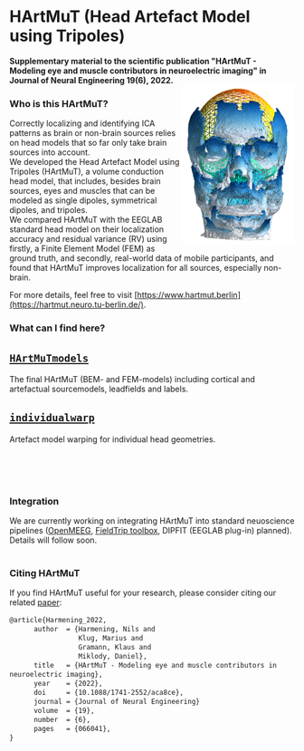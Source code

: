 # HArtMuT (Head Artefact Model using Tripoles)
**Supplementary material to the scientific publication "HArtMuT - Modeling eye and muscle contributors in neuroelectric imaging" in Journal of Neural Engineering 19(6), 2022.**<br>
<img align="right" width="200" src="images/HArtMuT.png">
### Who is this HArtMuT?
Correctly localizing and identifying ICA patterns as brain or non-brain sources relies on head models 
that so far only take brain sources into account.<br>
We developed the Head Artefact Model using Tripoles (HArtMuT), a volume
conduction head model, that includes, besides brain sources, eyes and muscles
that can be modeled as single dipoles, symmetrical dipoles, and tripoles.<br>
We compared HArtMuT with the EEGLAB standard head model on their localization
accuracy and residual variance (RV) using firstly, a Finite Element Model (FEM)
as ground truth, and secondly, real-world data of mobile participants, and
found that HArtMuT improves localization for all sources, especially
non-brain.<br>

For more details, feel free to visit [https://www.hartmut.berlin](https://hartmut.neuro.tu-berlin.de/).

### What can I find here?
## [`HArtMuTmodels`](HArtMuTmodels)<br>
The final HArtMuT (BEM- and FEM-models) including cortical and artefactual sourcemodels, leadfields and labels.


## [`individualwarp`](individualwarp)<br>
Artefact model warping for individual head geometries.
<br>
<br>
<br>
<br>
<br>



### Integration
We are currently working on integrating HArtMuT into standard neuoscience pipelines ([OpenMEEG](https://github.com/openmeeg/openmeeg/pull/603), [FieldTrip toolbox](https://github.com/fieldtrip/fieldtrip/issues/2252), DIPFIT (EEGLAB plug-in) planned). Details will follow soon.<br><br>


### Citing HArtMuT
If you find HArtMuT useful for your research, please consider citing our related [paper](https://iopscience.iop.org/article/10.1088/1741-2552/aca8ce):
```
@article{Harmening_2022,
      author  = {Harmening, Nils and
                 Klug, Marius and
                 Gramann, Klaus and
                 Miklody, Daniel},
      title   = {HArtMuT - Modeling eye and muscle contributors in neuroelectric imaging},
      year    = {2022},
      doi     = {10.1088/1741-2552/aca8ce},
      journal = {Journal of Neural Engineering}
      volume  = {19},
      number  = {6},
      pages   = {066041},
}
```
